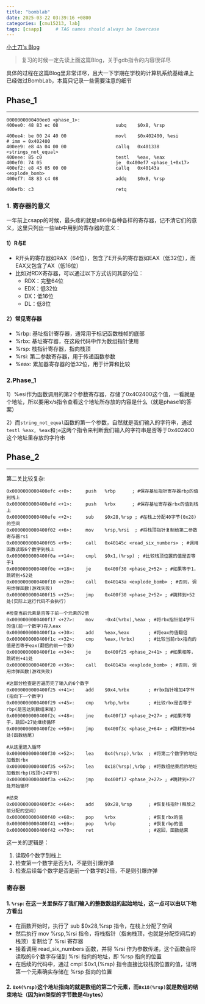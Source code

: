 ```yaml
---
title: "bomblab"
date: 2025-03-22 03:39:16 +0800
categories: [cmu15213, lab]
tags: [csapp]     # TAG names should always be lowercase
---
```

[小土刀's Blog](https://wdxtub.com/csapp/thick-csapp-lab-2/2016/04/16/)

>复习的时候一定先读上面这篇Blog，关于gdb指令的内容很详尽

具体的过程在这篇Blog里非常详尽，且大一下学期在学校的计算机系统基础课上已经做过BombLab，本篇只记录一些需要注意的细节  

Phase_1
---
---

```shell
0000000000400ee0 <phase_1>:
400ee0: 48 83 ec 08                  	subq	$0x8, %rsp

400ee4: be 00 24 40 00               	movl	$0x402400, %esi         # imm = 0x402400
400ee9: e8 4a 04 00 00               	callq	0x401338 <strings_not_equal>
400eee: 85 c0                        	testl	%eax, %eax
400ef0: 74 05                        	je	0x400ef7 <phase_1+0x17>
400ef2: e8 43 05 00 00               	callq	0x40143a <explode_bomb>
400ef7: 48 83 c4 08                  	addq	$0x8, %rsp

400efb: c3                           	retq
```

### 1. 寄存器的意义
一年前上csapp的时候，最头疼的就是x86中各种各样的寄存器，记不清它们的意义，这里只列出一些lab中用到的寄存器的意义：

#### 1）R与E
- R开头的寄存器如RAX（64位），包含了E开头的寄存器如EAX（低32位），而EAX又包含了AX（低16位）
- 比如对RDX寄存器，可以通过以下方式访问其部分位：
  - RDX：完整64位
  - EDX：低32位
  - DX：低16位
  - DL：低8位
#### 2）常见寄存器
* %rbp: 基址指针寄存器，通常用于标记函数栈帧的底部
* %rbx: 基址寄存器，在这段代码中作为数组指针使用
* %rsp: 栈指针寄存器，指向栈顶
* %rsi: 第二参数寄存器，用于传递函数参数
* %eax: 累加器寄存器的低32位，用于计算和比较

### 2.Phase_1
1）%esi作为函数调用的第2个参数寄存器，存储了0x402400这个值，一看就是个地址，所以要用x/s指令查看这个地址所存放的内容是什么（就是phase1的答案）

2）而`string_not_equal`函数的第一个参数，自然就是我们输入的字符串，通过`testl %eax, %eax`和`je`这两个指令来判断我们输入的字符串是否等于0x402400这个地址里存放的字符串

Phase_2
---
---

第二关比较复杂: 
```shell
0x0000000000400efc <+0>:     push   %rbp      ; #保存基址指针寄存器rbp的值到栈上
0x0000000000400efd <+1>:     push   %rbx      ; #保存基址寄存器rbx的值到栈上
0x0000000000400efe <+2>:     sub    $0x28,%rsp ; #在栈上分配40字节(0x28)的空间
0x0000000000400f02 <+6>:     mov    %rsp,%rsi  ; #将栈顶指针复制给第二参数寄存器rsi
0x0000000000400f05 <+9>:     call   0x40145c <read_six_numbers> ; #调用函数读取6个数字到栈上
0x0000000000400f0a <+14>:    cmpl   $0x1,(%rsp) ; #比较栈顶位置的值是否等于1
0x0000000000400f0e <+18>:    je     0x400f30 <phase_2+52> ; #如果等于1，跳转到+52处
0x0000000000400f10 <+20>:    call   0x40143a <explode_bomb> ; #否则，调用炸弹函数(游戏失败)
0x0000000000400f15 <+25>:    jmp    0x400f30 <phase_2+52> ; #跳转到+52处(实际上这行代码不会执行)

#检查当前元素是否等于前一个元素的2倍
0x0000000000400f17 <+27>:    mov    -0x4(%rbx),%eax ; #将rbx指针前4字节的值(前一个数字)存入eax
0x0000000000400f1a <+30>:    add    %eax,%eax       ; #将eax的值翻倍
0x0000000000400f1c <+32>:    cmp    %eax,(%rbx)     ; #比较当前rbx指向的值是否等于eax(翻倍的前一个数)
0x0000000000400f1e <+34>:    je     0x400f25 <phase_2+41> ; #如果相等，跳转到+41处
0x0000000000400f20 <+36>:    call   0x40143a <explode_bomb> ; #否则，调用炸弹函数(游戏失败)

#这部分检查是否遍历完了输入的6个数字
0x0000000000400f25 <+41>:    add    $0x4,%rbx       ; #rbx指针增加4字节(指向下一个数字)
0x0000000000400f29 <+45>:    cmp    %rbp,%rbx       ; #比较rbx是否等于rbp(是否达到数组末尾)
0x0000000000400f2c <+48>:    jne    0x400f17 <phase_2+27> ; #如果不等于，跳回+27处继续循环
0x0000000000400f2e <+50>:    jmp    0x400f3c <phase_2+64> ; #跳转到+64处(函数结尾)

#从这里进入循环
0x0000000000400f30 <+52>:    lea    0x4(%rsp),%rbx  ; #将第二个数字的地址加载到rbx
0x0000000000400f35 <+57>:    lea    0x18(%rsp),%rbp ; #将数组结束后的地址加载到rbp(栈顶+24字节)
0x0000000000400f3a <+62>:    jmp    0x400f17 <phase_2+27> ; #跳转到+27处开始循环

#结束
0x0000000000400f3c <+64>:    add    $0x28,%rsp      ; #恢复栈指针(释放之前分配的空间)
0x0000000000400f40 <+68>:    pop    %rbx            ; #恢复rbx的值
0x0000000000400f41 <+69>:    pop    %rbp            ; #恢复rbp的值
0x0000000000400f42 <+70>:    ret                    ; #返回，函数结束
```

这一关的逻辑是：

1. 读取6个数字到栈上
2. 检查第一个数字是否为1，不是则引爆炸弹
3. 检查后续每个数字是否是前一个数字的2倍，不是则引爆炸弹

### 寄存器

#### 1. `%rsp`: 在这一关里保存了我们输入的整数数组的起始地址，这一点可以由以下地方看出
   - 在函数开始时，执行了 sub $0x28,%rsp 指令，在栈上分配了空间
   - 然后执行 mov %rsp,%rsi 指令，将栈指针（指向栈顶，也就是分配空间后的栈顶）复制给了 %rsi 寄存器
   - 接着调用 read_six_numbers 函数，并将 %rsi 作为参数传递，这个函数会将读取的6个数字存储到 %rsi 指向的地址，即 %rsp 指向的位置
   - 在后续的代码中，通过 cmpl $0x1,(%rsp) 指令直接比较栈顶位置的值，证明第一个元素确实存储在 %rsp 指向的位置

#### 2. `0x4(%rsp)`这个地址指向的就是数组的第二个元素，而`0x18(%rsp)`就是数组的结束地址（因为int类型的字节数是4bytes）
